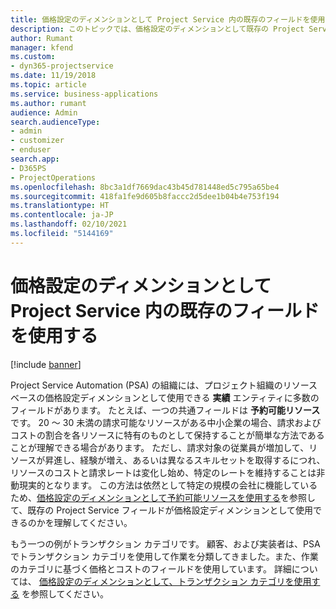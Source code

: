 ```yaml
---
title: 価格設定のディメンションとして Project Service 内の既存のフィールドを使用する
description: このトピックでは、価格設定のディメンションとして既存の Project Service フィールドを使用する方法について説明します。
author: Rumant
manager: kfend
ms.custom:
- dyn365-projectservice
ms.date: 11/19/2018
ms.topic: article
ms.service: business-applications
ms.author: rumant
audience: Admin
search.audienceType:
- admin
- customizer
- enduser
search.app:
- D365PS
- ProjectOperations
ms.openlocfilehash: 8bc3a1df7669dac43b45d781448ed5c795a65be4
ms.sourcegitcommit: 418fa1fe9d605b8faccc2d5dee1b04b4e753f194
ms.translationtype: HT
ms.contentlocale: ja-JP
ms.lasthandoff: 02/10/2021
ms.locfileid: "5144169"
---
```

# <a name="use-an-existing-field-in-project-service-as-a-pricing-dimension"></a>価格設定のディメンションとして Project Service 内の既存のフィールドを使用する

[!include [banner](../includes/psa-now-project-operations.md)]

Project Service Automation (PSA) の組織には、プロジェクト組織のリソース ベースの価格設定ディメンションとして使用できる **実績** エンティティに多数のフィールドがあります。 たとえば、一つの共通フィールドは **予約可能リソース** です。 20 ～ 30 未満の請求可能なリソースがある中小企業の場合、請求およびコストの割合を各リソースに特有のものとして保持することが簡単な方法であることが理解できる場合があります。 ただし、請求対象の従業員が増加して、リソースが昇進し、経験が増え、あるいは異なるスキルセットを取得するにつれ、リソースのコストと請求レートは変化し始め、特定のレートを維持することは非動現実的となります。 この方法は依然として特定の規模の会社に機能しているため、[価格設定のディメンションとして予約可能リソースを使用する](bookable-resource-pricing-dimension.md)を参照して、既存の Project Service フィールドが価格設定ディメンションとして使用できるのかを理解してください。

もう一つの例がトランザクション カテゴリです。 顧客、および実装者は、PSA でトランザクション カテゴリを使用して作業を分類してきました。また、作業のカテゴリに基づく価格とコストのフィールドを使用しています。 詳細については、 [価格設定のディメンションとして、トランザクション カテゴリを使用する](transaction-category-pricing-dimension.md) を参照してください。
